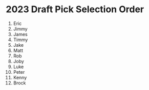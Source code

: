 # 2023 Draft Pick Selection Order
1. Eric
2. Jimmy
3. James
4. Timmy
5. Jake
6. Matt
7. Rob
8. Joby
9. Luke
10. Peter
11. Kenny
12. Brock
